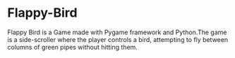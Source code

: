 # Flappy-Bird
Flappy Bird is a Game made with Pygame framework and Python.The game is a side-scroller where the player controls a bird, attempting to fly between columns of green pipes without hitting them.
